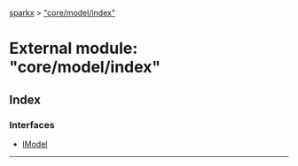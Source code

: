 [sparkx](../README.md) > ["core/model/index"](../modules/_core_model_index_.md)

# External module: "core/model/index"

## Index

### Interfaces

* [IModel](../interfaces/_core_model_index_.imodel.md)

---

